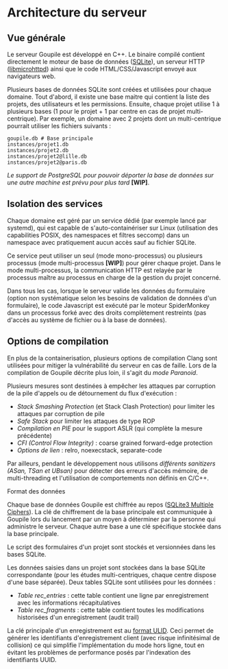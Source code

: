# Architecture du serveur

## Vue générale

Le serveur Goupile est développé en C++. Le binaire compilé contient directement le moteur de base de données ([SQLite](https://sqlite.org/)), un serveur HTTP ([libmicrohttpd](https://www.gnu.org/software/libmicrohttpd/)) ainsi que le code HTML/CSS/Javascript envoyé aux navigateurs web.

Plusieurs bases de données SQLite sont créées et utilisées pour chaque domaine. Tout d'abord, il existe une base maitre qui contient la liste des projets, des utilisateurs et les permissions. Ensuite, chaque projet utilise 1 à plusieurs bases (1 pour le projet + 1 par centre en cas de projet multi-centrique). Par exemple, un domaine avec 2 projets dont un multi-centrique pourrait utiliser les fichiers suivants :

```
goupile.db # Base principale
instances/projet1.db
instances/projet2.db
instances/projet2@lille.db
instances/projet2@paris.db
```

*Le support de PostgreSQL pour pouvoir déporter la base de données sur une autre machine est prévu pour plus tard* **[WIP]**.

## Isolation des services

Chaque domaine est géré par un service dédié (par exemple lancé par systemd), qui est capable de s'auto-containériser sur Linux (utilisation des capabilities POSIX, des namespaces et filtres seccomp) dans un namespace avec pratiquement aucun accès sauf au fichier SQLite.

Ce service peut utiliser un seul (mode mono-processus) ou plusieurs processus (mode multi-processus **[WIP]**) pour gérer chaque projet. Dans le mode multi-processus, la communication HTTP est relayée par le processus maître au processus en charge de la gestion du projet concerné.

Dans tous les cas, lorsque le serveur valide les données du formulaire (option non systématique selon les besoins de validation de données d'un formulaire), le code Javascript est exécuté par le moteur SpiderMonkey dans un processus forké avec des droits complètement restreints (pas d'accès au système de fichier ou à la base de données).

## Options de compilation

En plus de la containerisation, plusieurs options de compilation Clang sont utilisées pour mitiger la vulnérabilité du serveur en cas de faille. Lors de la compilation de Goupile décrite plus loin, il s'agit du *mode Paranoid*.

Plusieurs mesures sont destinées à empêcher les attaques par corruption de la pile d'appels ou de détournement du flux d'exécution :

- *Stack Smashing Protection* (et Stack Clash Protection) pour limiter les attaques par corruption de pile
- *Safe Stack* pour limiter les attaques de type ROP
- *Compilation en PIE* pour le support ASLR (qui complète la mesure précédente)
- *CFI (Control Flow Integrity)* : coarse grained forward-edge protection
- *Options de lien* : relro, noexecstack, separate-code

Par ailleurs, pendant le développement nous utilisons *différents sanitizers (ASan, TSan et UBsan)* pour détecter des erreurs d'accès mémoire, de multi-threading et l'utilisation de comportements non définis en C/C++.

Format des données

Chaque base de données Goupile est chiffrée au repos ([SQLite3 Multiple Ciphers](https://github.com/utelle/SQLite3MultipleCiphers)). La clé de chiffrement de la base principale est communiquée à Goupile lors du lancement par un moyen à déterminer par la personne qui administre le serveur. Chaque autre base a une clé spécifique stockée dans la base principale.

Le script des formulaires d'un projet sont stockés et versionnées dans les bases SQLite.

Les données saisies dans un projet sont stockées dans la base SQLite correspondante (pour les études multi-centriques, chaque centre dispose d'une base séparée). Deux tables SQLite sont utilisées pour les données :

- *Table rec_entries* : cette table contient une ligne par enregistrement avec les informations récapitulatives
- *Table rec_fragments* : cette table contient toutes les modifications historisées d'un enregistrement (audit trail)

La clé principale d'un enregistrement est au [format ULID](https://github.com/ulid/spec). Ceci permet de générer les identifiants d'enregistrement client (avec risque infinitésimal de collision) ce qui simplifie l'implémentation du mode hors ligne, tout en évitant les problèmes de performance posés par l'indexation des identifiants UUID.
